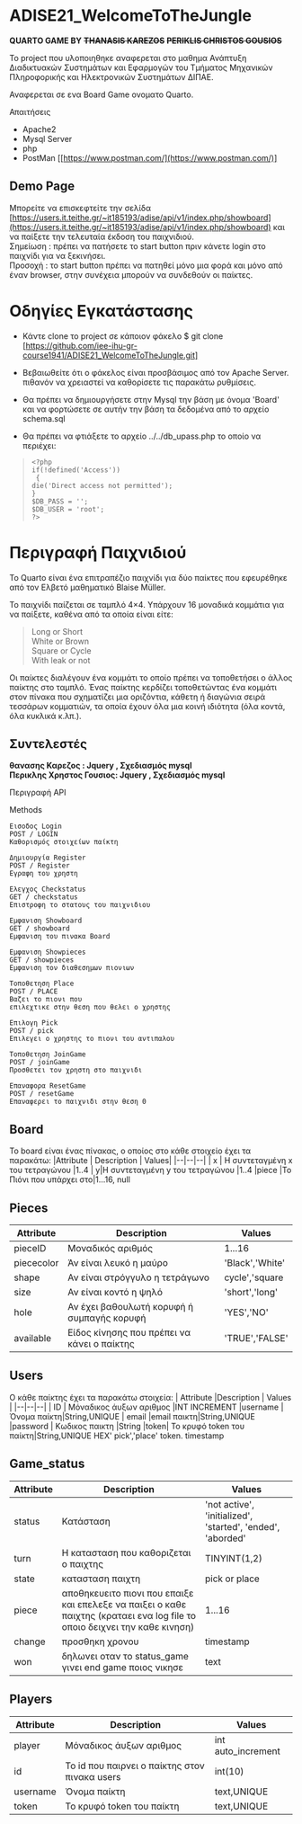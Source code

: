 
# ADISE21_WelcomeToTheJungle

 **QUARTO GAME BY**
  **~~THANASIS KAREZOS~~**
  **~~PERIKLIS CHRISTOS GOUSIOS~~**

Το project που υλοποιηθηκε αναφερεται στο μαθημα Ανάπτυξη Διαδικτυακών Συστημάτων και Εφαρμογών του Τμήματος Μηχανικών Πληροφορικής και Ηλεκτρονικών Συστημάτων ΔΙΠΑΕ.

Αναφερεται σε ενα Board Game ονοματο Quarto.

Απαιτήσεις

 - Apache2 
 - Mysql Server 
 - php 
 - PostMan   [[https://www.postman.com/](https://www.postman.com/)]

## Demo Page
Μπορείτε να επισκεφτείτε την σελίδα [https://users.it.teithe.gr/~it185193/adise/api/v1/index.php/showboard](https://users.it.teithe.gr/~it185193/adise/api/v1/index.php/showboard) και να παίξετε την τελευταία έκδοση του παιχνιδιού.  
Σημείωση : πρέπει να πατήσετε το start button πριν κάνετε login στο παιχνίδι για να ξεκινήσει.  
Προσοχή : το start button πρέπει να πατηθεί μόνο μια φορά και μόνο από έναν browser, στην συνέχεια μπορούν να συνδεθούν οι παίκτες.


# **Οδηγίες Εγκατάστασης**

 - Κάντε clone το project σε κάποιον φάκελο $ git clone 
   [https://github.com/iee-ihu-gr-course1941/ADISE21_WelcomeToTheJungle.git]

 - Βεβαιωθείτε ότι ο φάκελος είναι προσβάσιμος από τον Apache Server.
   πιθανόν να χρειαστεί να καθορίσετε τις παρακάτω ρυθμίσεις.


 - Θα πρέπει να δημιουργήσετε στην Mysql την βάση με όνομα 'Board' και να
   φορτώσετε σε αυτήν την βάση τα δεδομένα από το αρχείο schema.sql
   
  

 - Θα πρέπει να φτιάξετε το αρχείο ../../db_upass.php το οποίο να   
   περιέχει:

    

>     <?php
>     if(!defined('Access'))
>      {
>     die('Direct access not permitted');
>     }
>     $DB_PASS = '';
>     $DB_USER = 'root';
>     ?>


# **Περιγραφή Παιχνιδιού**

Το Quarto είναι ένα επιτραπέζιο παιχνίδι για δύο παίκτες που εφευρέθηκε από τον Ελβετό μαθηματικό Blaise Müller.

Το παιχνίδι παίζεται σε ταμπλό 4×4. Υπάρχουν 16 μοναδικά κομμάτια για να παίξετε, καθένα από τα οποία είναι είτε:

> Long or Short  
> White or Brown  
> Square or Cycle  
> With leak or not

Οι παίκτες διαλέγουν ένα κομμάτι το οποίο πρέπει να τοποθετήσει ο άλλος παίκτης στο ταμπλό. Ένας παίκτης κερδίζει τοποθετώντας ένα κομμάτι στον πίνακα που σχηματίζει μια οριζόντια, κάθετη ή διαγώνια σειρά τεσσάρων κομματιών, τα οποία έχουν όλα μια κοινή ιδιότητα (όλα κοντά, όλα κυκλικά κ.λπ.).

## **Συντελεστές**

 **θανασης Καρεζος : Jquery , Σχεδιασμός mysql  
Περικλης Χρηστος Γουσιος: Jquery , Σχεδιασμός mysql**

Περιγραφή API

Methods

```
Εισοδος Login 
POST / LOGIN 
Καθορισμός στοιχείων παίκτη
```
```
Δημιουργία Register 
POST / Register 
Εγραφη του χρηστη
```
```
Ελεγχος Checkstatus 
GET / checkstatus 
Επιστροφη το στατους του παιχνιδιου
```
```
Εμφανιση Showboard 
GET / showboard 
Εμφανιση του πινακα Board
```
```
Εμφανιση Showpieces 
GET / showpieces 
Εμφανιση τον διαθεσημων πιονιων
```
```
Τοποθετηση Place  
POST / PLACE  		
Βαζει το πιονι που
επιλεχτικε στην θεση που θελει ο χρηστης
```
```
Επιλογη Pick 
POST / pick 
Επιλεγει ο χρηστης το πιονι του αντιπαλου
```
```
Τοποθετηση JoinGame 
POST / joinGame
Προσθετει τον χρηστη στο παιχνιδι
```
```
Επαναφορα ResetGame
POST / resetGame 
Επαναφερει το παιχνιδι στην θεση 0
```
## **Board** 
Το board είναι ένας πίνακας, ο οποίος στο κάθε στοιχείο έχει τα παρακάτω:
|Attribute | Description | Values|
|--|--|--|
| x | H συντεταγμένη x του τετραγώνου |1..4 
| y|H συντεταγμένη y του τετραγώνου |1..4
|piece |To Πιόνι που υπάρχει στο|1...16, null

## **Pieces**
| Attribute | Description |Values |
|--|--|--|
|pieceID |   Μοναδικός αριθμός| 1...16
|piececolor | Άν είναι λευκό η μαύρο | 'Black','White'
|shape|Αν είναι στρόγγυλο η τετράγωνο |cycle','square
|size|Αν είναι κοντό η ψηλό |'short','long' 
|hole|Αν έχει βαθουλωτή κορυφή ή συμπαγής κορυφή| 'YES','NO'
|available|Είδος κίνησης που πρέπει να κάνει ο παίκτης|'TRUE','FALSE'

## **Users** 
O κάθε παίκτης έχει τα παρακάτω στοιχεία:
| Attribute  |Description   |	Values  |
|--|--|--|
| ID  | Μόναδικος άυξων αριθμος |ΙΝΤ INCREMENT
|username |  Όνομα παίκτη|String,UNIQUE
|  email |email παικτη|String,UNIQUE
|password | Κωδικος παικτη |String
|token| To κρυφό token του παίκτη|String,UNIQUE
 HEX' pick','place' token. timestamp

## **Game_status**
| Attribute  | Description  |Values |
|--|--|--|
| status  | Κατάσταση  |'not active', 'initialized', 'started', 'ended', 'aborded'|
|turn |  Η κατασταση που καθοριζεται ο παιχτης |TINYINT(1,2) 
|state |κατασταση παιχτη| pick or place 
|piece |αποθηκευειτο πιονι που επαιξε και επελεξε να παιξει ο καθε παιχτης (κραταει ενα log file το οποιο δειχνει την καθε κινηση)  |1...16
|change |προσθηκη χρονου |timestamp
|won |δηλωνει οταν το status_game γινει end game ποιος νικησε|text


## Players
| Attribute  | Description  |Values |
|--|--|--|
|player|Μόναδικος άυξων αριθμος|int auto_increment
|id|Το id που παιρνει ο παίκτης στον πινακα users|int(10)
|username|Όνομα παίκτη|text,UNIQUE
|token|To κρυφό token του παίκτη|text,UNIQUE
